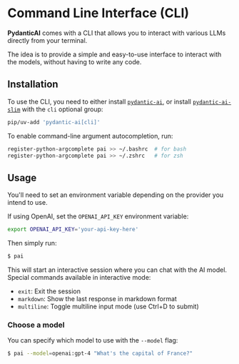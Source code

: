 # Command Line Interface (CLI)

**PydanticAI** comes with a CLI that allows you to interact with various LLMs directly from your terminal.

The idea is to provide a simple and easy-to-use interface to interact with the models, without having to write any code.

## Installation

To use the CLI, you need to either install [`pydantic-ai`](install.md), or install
[`pydantic-ai-slim`](install.md#slim-install) with the `cli` optional group:

```bash
pip/uv-add 'pydantic-ai[cli]'
```

To enable command-line argument autocompletion, run:

```bash
register-python-argcomplete pai >> ~/.bashrc  # for bash
register-python-argcomplete pai >> ~/.zshrc   # for zsh
```

## Usage

You'll need to set an environment variable depending on the provider you intend to use.

If using OpenAI, set the `OPENAI_API_KEY` environment variable:

```bash
export OPENAI_API_KEY='your-api-key-here'
```

Then simply run:

```bash
$ pai
```

This will start an interactive session where you can chat with the AI model. Special commands available in interactive mode:

- `exit`: Exit the session
- `markdown`: Show the last response in markdown format
- `multiline`: Toggle multiline input mode (use Ctrl+D to submit)

### Choose a model

You can specify which model to use with the `--model` flag:

```bash
$ pai --model=openai:gpt-4 "What's the capital of France?"
```
